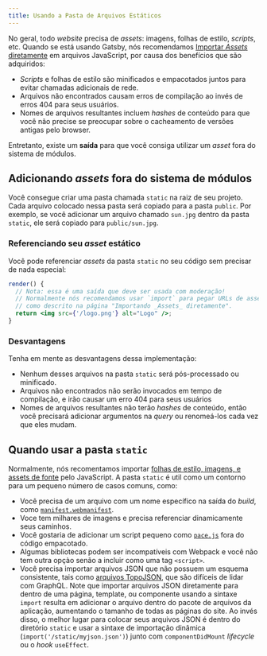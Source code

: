 ```yaml
---
title: Usando a Pasta de Arquivos Estáticos
---
```


No geral, todo _website_ precisa de _assets_: imagens, folhas de estilo, _scripts_, etc. Quando se está usando Gatsby, nós recomendamos
[Importar _Assets_ diretamente](/docs/importing-assets-into-files/) em arquivos JavaScript, por causa dos benefícios que são adquiridos:

- _Scripts_ e folhas de estilo são minificados e empacotados juntos para evitar chamadas adicionais de rede.
- Arquivos não encontrados causam erros de compilação ao invés de erros 404 para seus usuários.
- Nomes de arquivos resultantes incluem _hashes_ de conteúdo para que você não precise se preocupar sobre o cacheamento de versões antigas pelo browser.

Entretanto, existe um **saída** para que você consiga utilizar um _asset_ fora do sistema de módulos.

## Adicionando _assets_ fora do sistema de módulos

Você consegue criar uma pasta chamada `static` na raiz de seu projeto. Cada arquivo colocado nessa pasta será copiado para a pasta `public`. Por exemplo, se você adicionar um arquivo chamado `sun.jpg` dentro da pasta `static`, ele será copiado para `public/sun.jpg`.

### Referenciando seu _asset_ estático

Você pode referenciar _assets_ da pasta `static` no seu código sem precisar de nada especial:

```jsx
render() {
  // Nota: essa é uma saída que deve ser usada com moderação!
  // Normalmente nós recomendamos usar `import` para pegar URLs de assets
  // como descrito na página "Importando _Assets_ diretamente".
  return <img src={'/logo.png'} alt="Logo" />;
}
```

<EggheadEmbed
  lessonLink="https://egghead.io/lessons/gatsby-use-a-local-image-from-the-static-folder-in-a-gatsby-component"
  lessonTitle="Use a local image from the static folder in a Gatsby component"
/>

### Desvantagens

Tenha em mente as desvantagens dessa implementação:

- Nenhum desses arquivos na pasta `static` será pós-processado ou minificado.
- Arquivos não encontrados não serão invocados em tempo de compilação, e irão causar um erro 404 para seus usuários
- Nomes de arquivos resultantes não terão _hashes_ de conteúdo, então você precisará adicionar argumentos na _query_ ou renomeá-los cada vez que eles mudam.

## Quando usar a pasta `static`

Normalmente, nós recomentamos importar [folhas de estilo, imagens, e assets de fonte](/docs/importing-assets-into-files/) pelo JavaScript. A pasta
`static` é util como um contorno para um pequeno número de casos comuns, como:

- Você precisa de um arquivo com um nome específico na saída do _build_,
  como [`manifest.webmanifest`](https://developer.mozilla.org/en-US/docs/Web/Manifest).
- Voce tem milhares de imagens e precisa referenciar dinamicamente seus caminhos.
- Você gostaria de adicionar um script pequeno como
  [`pace.js`](http://github.hubspot.com/pace/docs/welcome/) fora do
  código empacotado.
- Algumas bibliotecas podem ser incompatíveis com Webpack e você não tem outra opçào senão a incluir como uma tag `<script>`.
- Você precisa importar arquivos JSON que não possuem um esquema consistente, tais como [arquivos TopoJSON](https://en.wikipedia.org/wiki/GeoJSON#TopoJSON), que são difíceis de lidar com GraphQL. Note que importar arquivos JSON diretamente para dentro de uma página, template, ou componente usando a sintaxe `import` resulta em adicionar o arquivo dentro do pacote de arquivos da aplicação, aumentando o tamanho de todas as páginas do site. Ao invés disso, o melhor lugar para colocar seus arquivos JSON é dentro do diretório `static` e usar a sintaxe de importação dinâmica (`import('/static/myjson.json')`) junto com `componentDidMount` _lifecycle_ ou o _hook_ `useEffect`.
